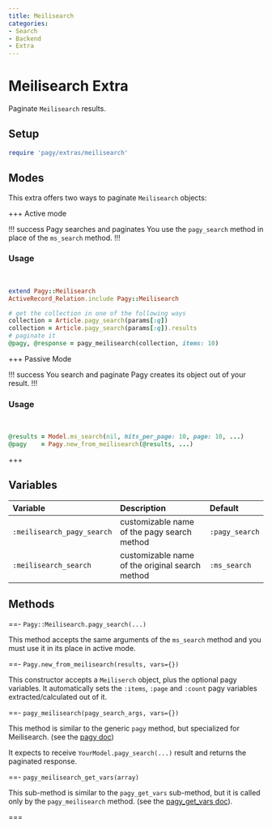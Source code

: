```yaml
---
title: Meilisearch
categories:
- Search
- Backend
- Extra
---
```


# Meilisearch Extra

Paginate `Meilisearch` results.

## Setup

```ruby pagy.rb (initializer)
require 'pagy/extras/meilisearch'
```

## Modes

This extra offers two ways to paginate `Meilisearch` objects:

+++ Active mode

!!! success Pagy searches and paginates
You use the `pagy_search` method in place of the `ms_search` method.
!!!

### Usage

<br>

```ruby Model
extend Pagy::Meilisearch
ActiveRecord_Relation.include Pagy::Meilisearch  
```

```ruby Controller (pagy_search)
# get the collection in one of the following ways
collection = Article.pagy_search(params[:q])
collection = Article.pagy_search(params[:q]).results
# paginate it
@pagy, @response = pagy_meilisearch(collection, items: 10)
```

+++ Passive Mode

!!! success You search and paginate
Pagy creates its object out of your result.
!!!

### Usage

<br>

```ruby Controller (Search)
@results = Model.ms_search(nil, hits_per_page: 10, page: 10, ...)
@pagy    = Pagy.new_from_meilisearch(@results, ...)
```

+++

## Variables

| Variable                   | Description                                     | Default        |
|:---------------------------|:------------------------------------------------|:---------------|
| `:meilisearch_pagy_search` | customizable name of the pagy search method     | `:pagy_search` | 
| `:meilisearch_search`      | customizable name of the original search method | `:ms_search`   | 

## Methods

==- `Pagy::Meilisearch.pagy_search(...)`

This method accepts the same arguments of the `ms_search` method and you must use it in its place in active mode.

==- `Pagy.new_from_meilisearch(results, vars={})`

This constructor accepts a `Meiliserch` object, plus the optional pagy variables. It automatically sets the `:items`, `:page`
and `:count` pagy variables extracted/calculated out of it.

==- `pagy_meilisearch(pagy_search_args, vars={})`

This method is similar to the generic `pagy` method, but specialized for Meilisearch. (see
the [pagy doc](/docs/api/backend.md#pagy-collection-vars-nil))

It expects to receive `YourModel.pagy_search(...)` result and returns the paginated response.

==- `pagy_meilisearch_get_vars(array)`

This sub-method is similar to the `pagy_get_vars` sub-method, but it is called only by the `pagy_meilisearch` method. (see
the [pagy_get_vars doc](/docs/api/backend.md#pagy-get-vars-collection-vars)).

===
